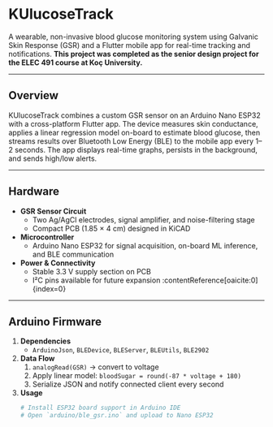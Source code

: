 # KUlucoseTrack

A wearable, non-invasive blood glucose monitoring system using Galvanic Skin Response (GSR) and a Flutter mobile app for real-time tracking and notifications.
**This project was completed as the senior design project for the ELEC 491 course at Koç University.**

---

## Overview

KUlucoseTrack combines a custom GSR sensor on an Arduino Nano ESP32 with a cross-platform Flutter app. 
The device measures skin conductance, applies a linear regression model on-board to estimate blood glucose, then streams results over Bluetooth Low Energy (BLE) to the mobile app every 1–2 seconds. 
The app displays real-time graphs, persists in the background, and sends high/low alerts.

---

## Hardware

- **GSR Sensor Circuit**  
  - Two Ag/AgCl electrodes, signal amplifier, and noise-filtering stage  
  - Compact PCB (1.85 × 4 cm) designed in KiCAD  
- **Microcontroller**  
  - Arduino Nano ESP32 for signal acquisition, on-board ML inference, and BLE communication  
- **Power & Connectivity**  
  - Stable 3.3 V supply section on PCB  
  - I²C pins available for future expansion :contentReference[oaicite:0]{index=0}

---

## Arduino Firmware

1. **Dependencies**  
   - `ArduinoJson`, `BLEDevice`, `BLEServer`, `BLEUtils`, `BLE2902`  
2. **Data Flow**  
   1. `analogRead(GSR)` → convert to voltage  
   2. Apply linear model: `bloodSugar = round(-87 * voltage + 180)`  
   3. Serialize JSON and notify connected client every second  
3. **Usage**  
   ```bash
   # Install ESP32 board support in Arduino IDE
   # Open `arduino/ble_gsr.ino` and upload to Nano ESP32
